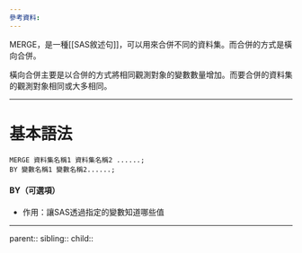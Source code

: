 ```yaml
---
參考資料:
---
```

MERGE，是一種[[SAS敘述句]]，可以用來合併不同的資料集。而合併的方式是橫向合併。

橫向合併主要是以合併的方式將相同觀測對象的變數數量增加。而要合併的資料集的觀測對象相同或大多相同。
- - -
# 基本語法
```SAS
MERGE 資料集名稱1 資料集名稱2 ......;
BY 變數名稱1 變數名稱2......;
```
#### BY（可選項）
- 作用：讓SAS透過指定的變數知道哪些值
- - -
parent::
sibling::
child::